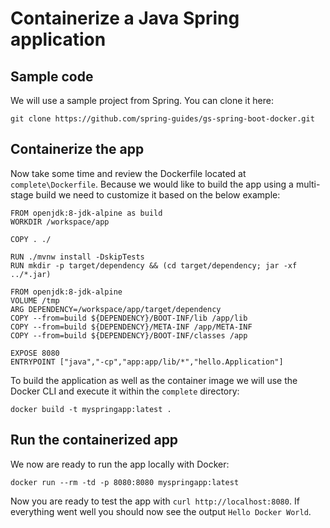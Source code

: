 # Containerize a Java Spring application

## Sample code

We will use a sample project from Spring. You can clone it here:

```
git clone https://github.com/spring-guides/gs-spring-boot-docker.git
```

## Containerize the app

Now take some time and review the Dockerfile located at `complete\Dockerfile`. Because we would like to build the app using a multi-stage build we need to customize it based on the below example:

```
FROM openjdk:8-jdk-alpine as build
WORKDIR /workspace/app

COPY . ./

RUN ./mvnw install -DskipTests
RUN mkdir -p target/dependency && (cd target/dependency; jar -xf ../*.jar)

FROM openjdk:8-jdk-alpine
VOLUME /tmp
ARG DEPENDENCY=/workspace/app/target/dependency
COPY --from=build ${DEPENDENCY}/BOOT-INF/lib /app/lib
COPY --from=build ${DEPENDENCY}/META-INF /app/META-INF
COPY --from=build ${DEPENDENCY}/BOOT-INF/classes /app

EXPOSE 8080
ENTRYPOINT ["java","-cp","app:app/lib/*","hello.Application"]
```

To build the application as well as the container image we will use the Docker CLI and execute it within the `complete` directory:

```
docker build -t myspringapp:latest .
```

## Run the containerized app

We now are ready to run the app locally with Docker:

```
docker run --rm -td -p 8080:8080 myspringapp:latest
```

Now you are ready to test the app with `curl http://localhost:8080`. If everything went well you should now see the output `Hello Docker World`.

